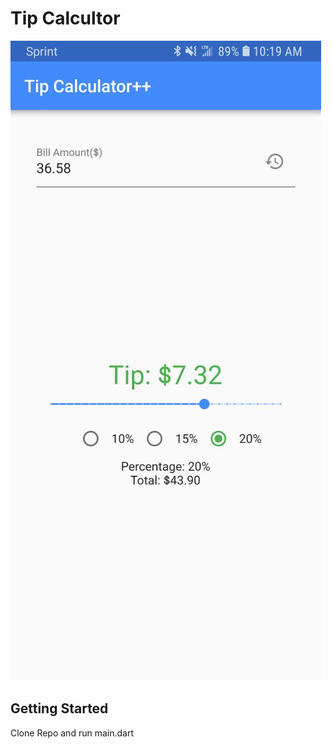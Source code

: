 # Tip Calcultor

![Android Flutter App](https://raw.githubusercontent.com/dumpcoder/Tip-Calculator/master/example.jpg)
## Getting Started
Clone Repo and run main.dart
